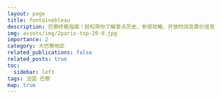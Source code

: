 ```yaml
---
layout: page
title: fontainebleau 
description: 巴黎终极指南！轻松带你了解景点历史、参观攻略、开放时间及票价信息
img: assets/img/2paris-top-20-0.jpg
importance: 2
category: 大巴黎地区
related_publications: false
related_posts: true
toc:
  sidebar: left
tags: 法国 巴黎 
map: true
---
```

